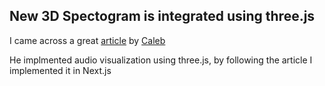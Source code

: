 ## New 3D Spectogram is integrated using three.js

I came across a great [article](https://calebgannon.com/2021/01/09/spectrogram-with-three-js-and-glsl-shaders/) by [Caleb](https://calebgannon.com/about-me/)

He implmented audio visualization using three.js, by following the article I implemented it in Next.js
